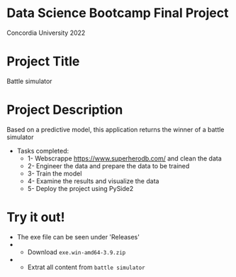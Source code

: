 # Data Science Bootcamp Final Project
Concordia University 2022

# Project Title
Battle simulator

# Project Description
Based on a predictive model, this application returns the winner of a battle simulator

* Tasks completed:
  * 1- Webscrappe <https://www.superherodb.com/> and clean the data 
  * 2- Engineer the data and prepare the data to be trained
  * 3- Train the model
  * 4- Examine the results and visualize the data
  * 5- Deploy the project using PySide2

# Try it out!
* The exe file can be seen under 'Releases'
 * - Download `exe.win-amd64-3.9.zip`
 * - Extrat all content from `battle simulator`
 
